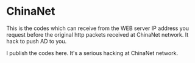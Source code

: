 ChinaNet
========

This is the codes which can receive from the WEB server IP address you request before the original http packets received at ChinaNet network. It hack to push AD to you.

I publish the codes here.
It's a serious hacking at ChinaNet network.
